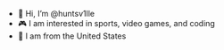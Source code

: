 - 👋 Hi, I’m @huntsv1lle
- 🎮 I am interested in sports, video games, and coding
- 🚩 I am from the United States


